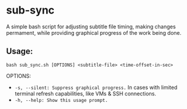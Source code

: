 # sub-sync
A simple bash script for adjusting subtitle file timing, making changes permament, while providing graphical progress of the work being done.
## Usage:
```
bash sub_sync.sh [OPTIONS] <subtitle-file> <time-offset-in-sec>
```
OPTIONS:  
- `-s, --silent: Suppress graphical progress.` In cases with limited terminal refresh capabilities, like VMs & SSH connections.  
- `-h, --help: Show this usage prompt.`
